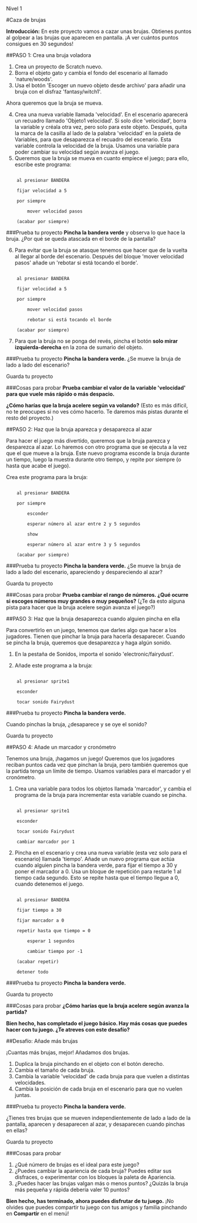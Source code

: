 Nivel 1

#Caza de brujas

__Introducción:__
En este proyecto vamos a cazar unas brujas. Obtienes puntos al golpear a las brujas que aparecen en pantalla. ¡A ver cuántos puntos consigues en 30 segundos!
##PASO 1: Crea una bruja voladora
1. Crea un proyecto de Scratch nuevo.2. Borra el objeto gato y cambia el fondo del escenario al llamado 'nature/woods'.3. Usa el botón 'Escoger un nuevo objeto desde archivo' para añadir una bruja con el disfraz 'fantasy/witch1'. 
Ahora queremos que la bruja se mueva.

4. Crea una nueva variable llamada 'velocidad'.En el escenario aparecerá un recuadro llamado 'Objeto1 velocidad'.
Si solo dice 'velocidad', borra la variable y créala otra vez, pero solo para este objeto. Después, quita la marca de la casilla al lado de la palabra 'velocidad' en la paleta de Variables, para que desaparezca el recuadro del escenario.
Esta variable controla la velocidad de la bruja. Usamos una variable para poder cambiar su velocidad según avanza el juego.5. Queremos que la bruja se mueva en cuanto empiece el juego; para ello, escribe este programa:

```scratch
	al presionar BANDERA
	fijar velocidad a 5
	por siempre
		mover velocidad pasos
	(acabar por siempre)
```		
###Prueba tu proyecto__Pincha la bandera verde__ y observa lo que hace la bruja. ¿Por qué se queda atascada en el borde de la pantalla?
6. Para evitar que la bruja se atasque tenemos que hacer que de la vuelta al llegar al borde del escenario. Después del bloque 'mover velocidad pasos' añade un 'rebotar si está tocando el borde'.
```scratch
	al presionar BANDERA
	fijar velocidad a 5
	por siempre
		mover velocidad pasos
		rebotar si está tocando el borde
	(acabar por siempre)
```7. Para que la bruja no se ponga del revés, pincha el botón __solo mirar izquierda-derecha__ en la zona de sumario del objeto.

###Prueba tu proyecto__Pincha la bandera verde.__ 
¿Se mueve la bruja de lado a lado del escenario?

Guarda tu proyecto

###Cosas para probar__Prueba cambiar el valor de la variable 'velocidad' para que vuele más rápido o más despacio.____¿Cómo harías que la bruja acelere según va volando?__
(Esto es más difícil, no te preocupes si no ves cómo hacerlo. Te daremos más pistas durante el resto del proyecto.)##PASO 2: Haz que la bruja aparezca y desaparezca al azar
Para hacer el juego más divertido, queremos que la bruja parezca y desparezca al azar. Lo haremos con otro programa que se ejecuta a la vez que el que mueve a la bruja. Este nuevo programa esconde la bruja durante un tiempo, luego la muestra durante otro tiempo, y repite por siempre (o hasta que acabe el juego).
Crea este programa para la bruja:
```scratch
	al presionar BANDERA
	por siempre
		esconder
		esperar número al azar entre 2 y 5 segundos
		show
		esperar número al azar entre 3 y 5 segundos
	(acabar por siempre)
```
###Prueba tu proyecto__Pincha la bandera verde.__ 
¿Se mueve la bruja de lado a lado del escenario, apareciendo y despareciendo al azar?

Guarda tu proyecto

###Cosas para probar__Prueba cambiar el rango de números. ¿Qué ocurre si escoges números muy grandes o muy pequeños?__(¿Te da esto alguna pista para hacer que la bruja acelere según avanza el juego?)##PASO 3: Haz que la bruja desaparezca cuando alguien pincha en ella
Para convertirlo en un juego, tenemos que darles algo que hacer a los jugadores. Tienen que pinchar la bruja para hacerla desaparecer. Cuando se pincha la bruja, queremos que desaparezca y haga algún sonido.
1. En la pestaña de Sonidos, importa el sonido 'electronic/fairydust'.
2. Añade este programa a la bruja:
```scratch
	al presionar sprite1
	esconder
	tocar sonido Fairydust
```
###Prueba tu proyecto__Pincha la bandera verde.__ 
Cuando pinchas la bruja, ¿desaparece y se oye el sonido?
Guarda tu proyecto
##PASO 4: Añade un marcador y cronómetro
Tenemos una bruja, ¡hagamos un juego! Queremos que los jugadores reciban puntos cada vez que pinchan la bruja, pero también queremos que la partida tenga un límite de tiempo. Usamos variables para el marcador y el cronómetro.
1. Crea una variable para todos los objetos llamada 'marcador', y cambia el programa de la bruja para incrementar esta variable cuando se pincha.
```scratch
	al presionar sprite1

	esconder

	tocar sonido Fairydust
	cambiar marcador por 1
```2. Pincha en el escenario y crea una nueva variable (esta vez solo para el escenario) llamada 'tiempo'. Añade un nuevo programa que actúa cuando alguien pincha la bandera verde, para fijar el tiempo a 30 y poner el marcador a 0. Usa un bloque de repetición para restarle 1 al tiempo cada segundo. Esto se repite hasta que el tiempo llegue a 0, cuando detenemos el juego.
```scratch
	al presionar BANDERA
	fijar tiempo a 30
	fijar marcador a 0
	repetir hasta que tiempo = 0
		esperar 1 segundos
		cambiar tiempo por -1
	(acabar repetir)
	detener todo
```
###Prueba tu proyecto__Pincha la bandera verde.__ 
Guarda tu proyecto

###Cosas para probar__¿Cómo harías que la bruja acelere según avanza la partida?__
__Bien hecho, has completado el juego básico. Hay más cosas que puedes hacer con tu juego. ¿Te atreves con este desafío?__
##Desafío: Añade más brujas
¡Cuantas más brujas, mejor! Añadamos dos brujas.1. Duplica la bruja pinchando en el objeto con el botón derecho.2. Cambia el tamaño de cada bruja.3. Cambia la variable 'velocidad' de cada bruja para que vuelen a distintas velocidades.
4. Cambia la posición de cada bruja en el escenario para que no vuelen juntas.
###Prueba tu proyecto__Pincha la bandera verde.__ 

¿Tienes tres brujas que se mueven independientemente de lado a lado de la pantalla, aparecen y desaparecen al azar, y desaparecen cuando pinchas en ellas?
Guarda tu proyecto
###Cosas para probar1. ¿Qué número de brujas es el ideal para este juego?2. ¿Puedes cambiar la apariencia de cada bruja? Puedes editar sus disfraces, o experimentar con los bloques la paleta de Apariencia.3. ¿Puedes hacer las brujas valgan más o menos puntos? ¿Quizás la bruja más pequeña y rápida debería valer 10 puntos?
__Bien hecho, has terminado, ahora puedes disfrutar de tu juego.__¡No olvides que puedes compartir tu juego con tus amigos y familia pinchando en __Compartir__ en el menú!